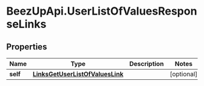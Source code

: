 # BeezUpApi.UserListOfValuesResponseLinks

## Properties
Name | Type | Description | Notes
------------ | ------------- | ------------- | -------------
**self** | [**LinksGetUserListOfValuesLink**](LinksGetUserListOfValuesLink.md) |  | [optional] 


